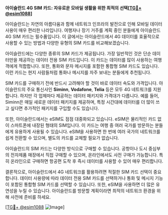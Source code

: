 **아이슬란드 4G SIM 카드: 자유로운 모바일 생활을 위한 최적의 선택[[TG💪+ @esim1088](https://t.me/s/esim1088)]**

아이슬란드는 자연의 아름다움과 함께 네트워크 인프라의 발전으로 인해 모바일 데이터 사용이 매우 편리한 나라입니다. 여행자나 장기 거주를 계획 중인 분들에게 아이슬란드 4G SIM 카드는 필수품입니다. 이 글에서는 아이슬란드에서 4G 데이터를 효율적으로 사용할 수 있는 방법과 다양한 유형의 SIM 카드를 비교해보겠습니다.

아이슬란드에는 다양한 종류의 SIM 카드가 제공됩니다. 가장 일반적인 것은 단순 데이터만을 제공하는 데이터 전용 SIM 카드입니다. 이 카드는 데이터를 많이 사용하는 여행객에게 적합합니다. 또한, 통화와 문자 메시지를 포함한 통합형 SIM 카드도 있습니다. 이런 카드는 현지 사람들처럼 통화나 메시지를 자주 보내는 분들에게 추천됩니다.

SIM 카드를 구매하기 전에 반드시 고려해야 할 것이 바로 데이터 속도와 가격입니다. 아이슬란드의 주요 통신사인 **Siminn**, **Vodafone**, **Telia** 등은 모두 4G 네트워크를 지원합니다. 하지만 각 업체마다 제공하는 데이터 패키지와 가격대가 다릅니다. 예를 들어, Siminn은 매일 새로운 데이터 패키지를 제공하며, 특정 시간대에 데이터를 더 많이 쓰고 싶다면 추가적인 패키지를 구입할 수도 있습니다.

또한, 아이슬란드에서는 eSIM도 점점 대중화되고 있습니다. eSIM은 물리적인 카드 없이 스마트폰에 내장된 형태의 SIM입니다. 이 카드는 여행 중 여러 국가를 방문하는 분들에게 유용하게 사용될 수 있습니다. eSIM을 사용하면 한 번에 여러 국가의 네트워크를 쉽게 전환할 수 있으며, 별도의 카드를 교체할 필요가 없습니다.

아이슬란드의 SIM 카드는 다양한 방식으로 구매할 수 있습니다. 공항이나 도시 중심부의 전자제품 매장에서 직접 구매할 수 있으며, 온라인에서도 사전 구매가 가능합니다. 특히 온라인으로 구매하면 항공편 도착 후 즉시 데이터를 사용할 수 있어 매우 편리합니다.

결론적으로, 아이슬란드에서 4G 네트워크를 활용하려면 적절한 SIM 카드 선택이 중요합니다. 데이터 사용량에 따라 데이터 전용 SIM 카드를 선택하거나 통화 및 메시지 기능이 포함된 통합형 SIM 카드를 선택할 수 있습니다. 또한, eSIM을 사용하면 더 많은 유연성을 누릴 수 있습니다. 아이슬란드를 방문할 계획이라면 최적의 네트워크 환경을 위해 사전에 준비를 하세요.

[[TG💪+ @esim1088](https://t.me/s/esim1088) ![Image](https://i.postimg.cc/Y0z9fWf4/image.png)]